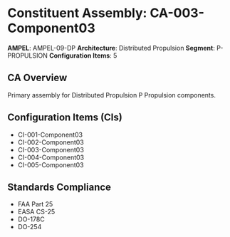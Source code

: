 # Constituent Assembly: CA-003-Component03

**AMPEL**: AMPEL-09-DP
**Architecture**: Distributed Propulsion
**Segment**: P-PROPULSION
**Configuration Items**: 5

## CA Overview
Primary assembly for Distributed Propulsion P Propulsion components.

## Configuration Items (CIs)
- CI-001-Component03
- CI-002-Component03
- CI-003-Component03
- CI-004-Component03
- CI-005-Component03

## Standards Compliance
- FAA Part 25
- EASA CS-25
- DO-178C
- DO-254
